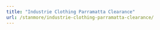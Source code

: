 ```yaml
---
title: "Industrie Clothing Parramatta Clearance"
url: /stanmore/industrie-clothing-parramatta-clearance/
---
```

